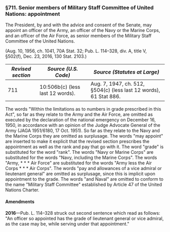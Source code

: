 ### §711. Senior members of Military Staff Committee of United Nations: appointment ###

The President, by and with the advice and consent of the Senate, may appoint an officer of the Army, an officer of the Navy or the Marine Corps, and an officer of the Air Force, as senior members of the Military Staff Committee of the United Nations.

(Aug. 10, 1956, ch. 1041, 70A Stat. 32; Pub. L. 114–328, div. A, title V, §502(f), Dec. 23, 2016, 130 Stat. 2103.)

|*Revised section*|      *Source (U.S. Code)*      |                  *Source (Statutes at Large)*                   |
|-----------------|--------------------------------|-----------------------------------------------------------------|
|       711       |10:506b(c) (less last 12 words).|Aug. 7, 1947, ch. 512, §504(c) (less last 12 words), 61 Stat 886.|

The words "Within the limitations as to numbers in grade prescribed in this Act", so far as they relate to the Army and the Air Force, are omitted as executed by the declaration of the national emergency on December 16, 1950, in accordance with an opinion of the Judge Advocate General of the Army (JAGA 1951/6180, 17 Oct. 1951). So far as they relate to the Navy and the Marine Corps they are omitted as surplusage. The words "may appoint" are inserted to make it explicit that the revised section prescribes the appointment as well as the rank and pay that go with it. The word "grade" is substituted for the word "rank". The words "Navy or Marine Corps" are substituted for the words "Navy, including the Marine Corps". The words "Army, \* \* \* Air Force" are substituted for the words "Army less the Air Corps \* \* \* Air Corps". The words "pay and allowances of a vice admiral or lieutenant general" are omitted as surplusage, since this is implicit upon appointment to the grade. The words "and Naval" are omitted to conform to the name "Military Staff Committee" established by Article 47 of the United Nations Charter.

#### Amendments ####

**2016**—Pub. L. 114–328 struck out second sentence which read as follows: "An officer so appointed has the grade of lieutenant general or vice admiral, as the case may be, while serving under that appointment."
